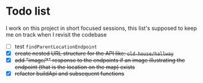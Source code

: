 # Todo list

I work on this project in short focused sessions, this list's supposed to keep me on track when I revisit the codebase

- [ ] test `findParentLocationEndpoint`
- [x] ~~create nested URL structure for the API like: `old-house/hallway`~~
- [x] ~~add "image/*" response to the endpoints if an image illustrating the endpoint (that is the location on the map) exists~~
- [x]  ~~refactor buildApi and subsequent functions~~
